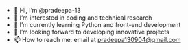 - 👋 Hi, I’m @pradeepa-13
- 👀 I’m interested in coding and technical research
- 🌱 I’m currently learning Python and front-end development
- 💞️ I’m looking forward to developing innovative projects
- 📫 How to reach me: email at pradeepa130904@gmail.com

<!---
pradeepa-13/pradeepa-13 is a ✨ special ✨ repository because its `README.md` (this file) appears on your GitHub profile.
You can click the Preview link to take a look at your changes.
--->
